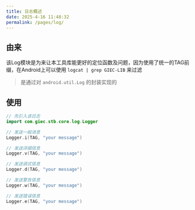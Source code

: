 ```yaml
---
title: 日志概述
date: 2025-4-16 11:48:32
permalink: /pages/log/
---
```

## 由来
该Log模块是为来让本工具库能更好的定位函数及问题，因为使用了统一的TAG前缀，在Android上可以使用 `logcat | grep GIEC-LIB` 来过滤

> 是通过对 `android.util.Log` 的封装实现的

## 使用

```kotlin
// 先引入该日志
import com.giec.stb.core.log.Logger

// 发送一般消息
Logger.i(TAG, "your message")

// 发送详细信息
Logger.v(TAG, "your message")

// 发送调式信息
Logger.d(TAG, "your message")

// 发送警告信息
Logger.w(TAG, "your message")

// 发送错误信息
Logger.e(TAG, "your message")

```
